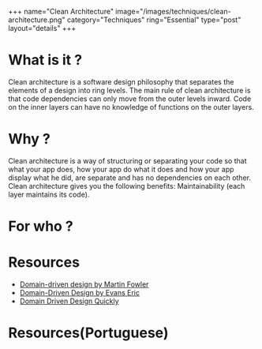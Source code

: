 +++
name="Clean Architecture"
image="/images/techniques/clean-architecture.png"
category="Techniques"
ring="Essential"
type="post"
layout="details"
+++

# What is it ?

Clean architecture is a software design philosophy that separates the elements of a design into ring levels. The main rule of clean architecture is that code dependencies can only move from the outer levels inward. Code on the inner layers can have no knowledge of functions on the outer layers.

# Why ?

Clean architecture is a way of structuring or separating your code so that what your app does, how your app do what it does and how your app display what he did, are separate and has no dependencies on each other. Clean architecture gives you the following benefits: Maintainability (each layer maintains its code).

# For who ?

# Resources
- [Domain-driven design by Martin Fowler](https://martinfowler.com/bliki/DomainDrivenDesign.html)
- [Domain-Driven Design by Evans Eric](https://www.amazon.com/Domain-Driven-Design-Tackling-Complexity-Software-ebook-dp-B00794TAUG/dp/B00794TAUG/)
- [Domain Driven Design Quickly](https://www.infoq.com/minibooks/domain-driven-design-quickly/)

# Resources(Portuguese)
